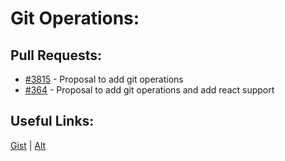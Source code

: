 [gist]:https://gist.github.com/anonhostpi/97d4bb3e9535c92b8173fae704b76264#file-_topics-0011-cmds-0001-git-md
[source]:https://github.com/anonhostpi/AUTOGPT.TRACKERS/blob/main/TOPICS/0011.CMDS/0001.GIT.md
# Git Operations:
## Pull Requests:
- [#3815][3815] - Proposal to add git operations
- [#364][364] - Proposal to add git operations and add react support

## Useful Links:
[Gist][gist] | [Alt][source]

[364]:https://github.com/Significant-Gravitas/Auto-GPT/issues/364
[3815]:https://github.com/Significant-Gravitas/Auto-GPT/pull/3815